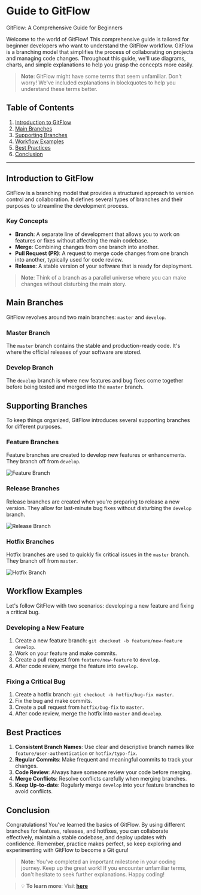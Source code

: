 # Guide to GitFlow
GitFlow: A Comprehensive Guide for Beginners

Welcome to the world of GitFlow! This comprehensive guide is tailored for beginner developers who want to understand the GitFlow workflow. GitFlow is a branching model that simplifies the process of collaborating on projects and managing code changes. Throughout this guide, we'll use diagrams, charts, and simple explanations to help you grasp the concepts more easily.

> **Note**: GitFlow might have some terms that seem unfamiliar. Don't worry! We've included explanations in blockquotes to help you understand these terms better.

## Table of Contents

1. [Introduction to GitFlow](#introduction-to-gitflow)
2. [Main Branches](#main-branches)
3. [Supporting Branches](#supporting-branches)
4. [Workflow Examples](#workflow-examples)
5. [Best Practices](#best-practices)
6. [Conclusion](#conclusion)

---

## Introduction to GitFlow

GitFlow is a branching model that provides a structured approach to version control and collaboration. It defines several types of branches and their purposes to streamline the development process.

### Key Concepts

- **Branch**: A separate line of development that allows you to work on features or fixes without affecting the main codebase.
- **Merge**: Combining changes from one branch into another.
- **Pull Request (PR)**: A request to merge code changes from one branch into another, typically used for code review.
- **Release**: A stable version of your software that is ready for deployment.

> **Note**: Think of a branch as a parallel universe where you can make changes without disturbing the main story.

## Main Branches

GitFlow revolves around two main branches: `master` and `develop`.

### Master Branch

The `master` branch contains the stable and production-ready code. It's where the official releases of your software are stored.

### Develop Branch

The `develop` branch is where new features and bug fixes come together before being tested and merged into the `master` branch.

## Supporting Branches

To keep things organized, GitFlow introduces several supporting branches for different purposes.

### Feature Branches

Feature branches are created to develop new features or enhancements. They branch off from `develop`.

![Feature Branch](https://wac-cdn.atlassian.com/dam/jcr:34c86360-8dea-4be4-92f7-6597d4d5bfae/02%20Feature%20branches.svg?cdnVersion=1172)

### Release Branches

Release branches are created when you're preparing to release a new version. They allow for last-minute bug fixes without disturbing the `develop` branch.

![Release Branch](https://wac-cdn.atlassian.com/dam/jcr:8f00f1a4-ef2d-498a-a2c6-8020bb97902f/03%20Release%20branches.svg?cdnVersion=1172)

### Hotfix Branches

Hotfix branches are used to quickly fix critical issues in the `master` branch. They branch off from `master`.

![Hotfix Branch](https://wac-cdn.atlassian.com/dam/jcr:cc0b526e-adb7-4d45-874e-9bcea9898b4a/04%20Hotfix%20branches.svg?cdnVersion=1172)

## Workflow Examples

Let's follow GitFlow with two scenarios: developing a new feature and fixing a critical bug.

### Developing a New Feature

1. Create a new feature branch: `git checkout -b feature/new-feature develop`.
2. Work on your feature and make commits.
3. Create a pull request from `feature/new-feature` to `develop`.
4. After code review, merge the feature into `develop`.

### Fixing a Critical Bug

1. Create a hotfix branch: `git checkout -b hotfix/bug-fix master`.
2. Fix the bug and make commits.
3. Create a pull request from `hotfix/bug-fix` to `master`.
4. After code review, merge the hotfix into `master` and `develop`.

## Best Practices

1. **Consistent Branch Names**: Use clear and descriptive branch names like `feature/user-authentication` or `hotfix/typo-fix`.
2. **Regular Commits**: Make frequent and meaningful commits to track your changes.
3. **Code Review**: Always have someone review your code before merging.
4. **Merge Conflicts**: Resolve conflicts carefully when merging branches.
5. **Keep Up-to-date**: Regularly merge `develop` into your feature branches to avoid conflicts.

## Conclusion

Congratulations! You've learned the basics of GitFlow. By using different branches for features, releases, and hotfixes, you can collaborate effectively, maintain a stable codebase, and deploy updates with confidence. Remember, practice makes perfect, so keep exploring and experimenting with GitFlow to become a Git guru!

> **Note**: You've completed an important milestone in your coding journey. Keep up the great work! If you encounter unfamiliar terms, don't hesitate to seek further explanations. Happy coding!


> 💡 **To learn more**: Visit [**here**](https://www.atlassian.com/git/tutorials/comparing-workflows/gitflow-workflow)